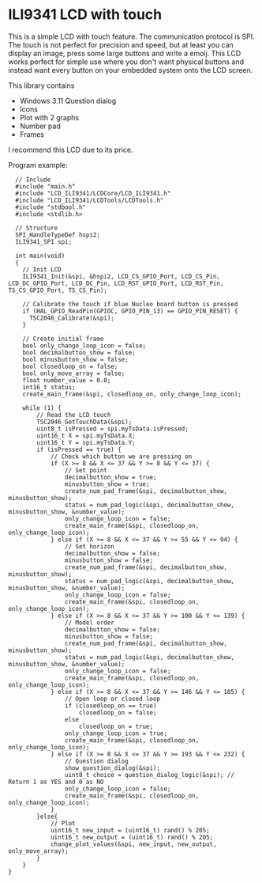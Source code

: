 # ILI9341 LCD with touch

This is a simple LCD with touch feature. The communication protocol is SPI. The touch is not perfect for precision and speed, but at least you can display an image, press some large buttons and write a emoij. This LCD works perfect for simple use where you don't want physical buttons and instead want every button on your embedded system onto the LCD screen.

This library contains
- Windows 3.11 Question dialog
- Icons
- Plot with 2 graphs
- Number pad
- Frames

I recommend this LCD due to its price.

Program example:

```
  // Include
  #include "main.h"
  #include "LCD_ILI9341/LCDCore/LCD_ILI9341.h"
  #include "LCD_ILI9341/LCDTools/LCDTools.h"
  #include "stdbool.h"
  #include <stdlib.h>

  // Structure
  SPI_HandleTypeDef hspi2;
  ILI9341_SPI spi;

  int main(void)
  {
    // Init LCD
    ILI9341_Init(&spi, &hspi2, LCD_CS_GPIO_Port, LCD_CS_Pin, LCD_DC_GPIO_Port, LCD_DC_Pin, LCD_RST_GPIO_Port, LCD_RST_Pin, TS_CS_GPIO_Port, TS_CS_Pin);

    // Calibrate the touch if blue Nucleo board button is pressed
    if (HAL_GPIO_ReadPin(GPIOC, GPIO_PIN_13) == GPIO_PIN_RESET) {
  	  TSC2046_Calibrate(&spi);
    }

    // Create initial frame
    bool only_change_loop_icon = false;
    bool decimalbutton_show = false;
    bool minusbutton_show = false;
    bool closedloop_on = false;
    bool only_move_array = false;
    float number_value = 0.0;
    int16_t status;
    create_main_frame(&spi, closedloop_on, only_change_loop_icon);
    
	while (1) {
		// Read the LCD touch
		TSC2046_GetTouchData(&spi);
		uint8_t isPressed = spi.myTsData.isPressed;
		uint16_t X = spi.myTsData.X;
		uint16_t Y = spi.myTsData.Y;
		if (isPressed == true) {
			// Check which button we are pressing on
			if (X >= 8 && X <= 37 && Y >= 8 && Y <= 37) {
				// Set point
				decimalbutton_show = true;
				minusbutton_show = true;
				create_num_pad_frame(&spi, decimalbutton_show, minusbutton_show);
				status = num_pad_logic(&spi, decimalbutton_show, minusbutton_show, &number_value);
				only_change_loop_icon = false;
				create_main_frame(&spi, closedloop_on, only_change_loop_icon);
			} else if (X >= 8 && X <= 37 && Y >= 55 && Y <= 94) {
				// Set horizon
				decimalbutton_show = false;
				minusbutton_show = false;
				create_num_pad_frame(&spi, decimalbutton_show, minusbutton_show);
				status = num_pad_logic(&spi, decimalbutton_show, minusbutton_show, &number_value);
				only_change_loop_icon = false;
				create_main_frame(&spi, closedloop_on, only_change_loop_icon);
			} else if (X >= 8 && X <= 37 && Y >= 100 && Y <= 139) {
				// Model order
				decimalbutton_show = false;
				minusbutton_show = false;
				create_num_pad_frame(&spi, decimalbutton_show, minusbutton_show);
				status = num_pad_logic(&spi, decimalbutton_show, minusbutton_show, &number_value);
				only_change_loop_icon = false;
				create_main_frame(&spi, closedloop_on, only_change_loop_icon);
			} else if (X >= 8 && X <= 37 && Y >= 146 && Y <= 185) {
				// Open loop or closed loop
				if (closedloop_on == true)
					closedloop_on = false;
				else
					closedloop_on = true;
				only_change_loop_icon = true;
				create_main_frame(&spi, closedloop_on, only_change_loop_icon);
			} else if (X >= 8 && X <= 37 && Y >= 193 && Y <= 232) {
				// Question dialog
				show_question_dialog(&spi);
				uint8_t choice = question_dialog_logic(&spi); // Return 1 as YES and 0 as NO
				only_change_loop_icon = false;
				create_main_frame(&spi, closedloop_on, only_change_loop_icon);
			}
		}else{
			// Plot
			uint16_t new_input = (uint16_t) rand() % 205;
			uint16_t new_output = (uint16_t) rand() % 205;
			change_plot_values(&spi, new_input, new_output, only_move_array);
		}
	}
}
```
